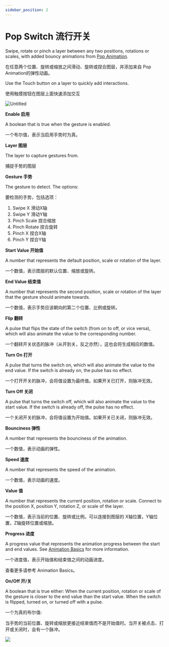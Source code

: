 ```yaml
---
sidebar_position: 2
---
```


# Pop Switch 流行开关

Swipe, rotate or pinch a layer between any two positions, rotations or scales, with added bouncy animations from [Pop Animation](https://www.notion.so/Pop-Animation-fa14e93b7f1a480f933420a19fa15fad).

在任意两个位置、旋转或缩放之间滑动、旋转或捏合图层，并添加来自 Pop Animation的弹性动画。

Use the Touch button on a layer to quickly add interactions.

使用触摸按钮在图层上面快速添加交互

![Untitled](https://s3.us-west-2.amazonaws.com/secure.notion-static.com/db81adb7-aca6-410a-a9e5-ff79442f3097/Untitled.png?X-Amz-Algorithm=AWS4-HMAC-SHA256&X-Amz-Content-Sha256=UNSIGNED-PAYLOAD&X-Amz-Credential=AKIAT73L2G45EIPT3X45%2F20220602%2Fus-west-2%2Fs3%2Faws4_request&X-Amz-Date=20220602T171103Z&X-Amz-Expires=86400&X-Amz-Signature=83020dcc51504c6a5d75691f47d6976497e77bda676b19d9c0c708f5decc50f7&X-Amz-SignedHeaders=host&response-content-disposition=filename%20%3D%22Untitled.png%22&x-id=GetObject)

**Enable 启用**

A boolean that is true when the gesture is enabled.

一个布尔值，表示当启用手势时为真。

**Layer 图层**

The layer to capture gestures from.

捕捉手势的图层

**Gesture 手势**

The gesture to detect. The options:

要检测的手势，包括选项：

1. Swipe X 滑动X轴
2. Swipe Y 滑动Y轴
3. Pinch Scale 捏合缩放
4. Pinch Rotate 捏合旋转
5. Pinch X 捏合X轴
6. Pinch Y 捏合Y轴

**Start Value 开始值**

A number that represents the default position, scale or rotation of the layer.

一个数值，表示图层的默认位置、缩放或旋转。

**End Value 结束值**

A number that represents the second position, scale or rotation of the layer that the gesture should animate towards.

一个数值，表示手势应该朝向的第二个位置、比例或旋转。

**Flip 翻转**

A pulse that flips the state of the switch (from on to off, or vice versa), which will also animate the value to the corresponding number.

一个翻转开关状态的脉冲（从开到关，反之亦然），这也会将生成相应的数值。

**Turn On 打开**

A pulse that turns the switch on, which will also animate the value to the end value. If the switch is already on, the pulse has no effect.

一个打开开关的脉冲，会将值设置为最终值。如果开关已打开，则脉冲无效。

**Turn Off 关闭**

A pulse that turns the switch off, which will also animate the value to the start value. If the switch is already off, the pulse has no effect.

一个关闭开关的脉冲，会将值设置为开始值。如果开关已关闭，则脉冲无效。

**Bounciness 弹性**

A number that represents the bounciness of the animation.

一个数值，表示动画的弹性。

**Speed 速度**

A number that represents the speed of the animation.

一个数值，表示动画的速度。

**Value 值**

A number that represents the current position, rotation or scale. Connect to the position X, position Y, rotation Z, or scale of the layer.

一个数值，表示当前的位置、旋转或比例。可以连接到图层的 X轴位置，Y轴位置，Z轴旋转位置或缩放。

**Progress 进度**

A progress value that represents the animation progress between the start and end values. See [Animation Basics](https://www.notion.so/cbf103e362354b7dbb0217e916ed392e) for more information.

一个进度值，表示开始值和结束值之间的动画进度。

查看更多请参考 Animation Basics。

**On/Off 开/关**

A boolean that is true either: When the current position, rotation or scale of the gesture is closer to the end value than the start value. When the switch is flipped, turned on, or turned off with a pulse.

一个为真的布尔值:

当手势的当前位置、旋转或缩放更接近结束值而不是开始值时。当开关被点击、打开或关闭时，会有一个脉冲。

![](https://s3.us-west-2.amazonaws.com/secure.notion-static.com/263d488f-8335-4aab-8207-0b6d797017ae/Untitled.png?X-Amz-Algorithm=AWS4-HMAC-SHA256&X-Amz-Content-Sha256=UNSIGNED-PAYLOAD&X-Amz-Credential=AKIAT73L2G45EIPT3X45%2F20220602%2Fus-west-2%2Fs3%2Faws4_request&X-Amz-Date=20220602T171113Z&X-Amz-Expires=86400&X-Amz-Signature=7e86949913c5637ff0bd8320a5dd60829009cef35a8f45e85486b56a37008209&X-Amz-SignedHeaders=host&response-content-disposition=filename%20%3D%22Untitled.png%22&x-id=GetObject)
